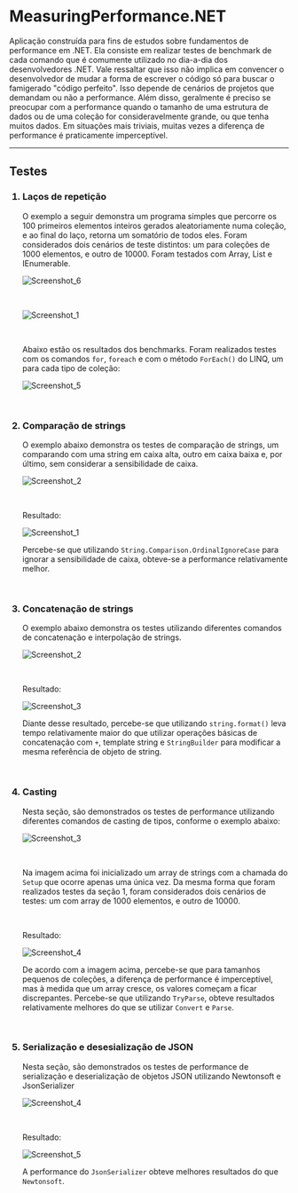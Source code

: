# MeasuringPerformance.NET

<p>Aplicação construída para fins de estudos sobre fundamentos de performance em .NET. Ela consiste em realizar testes de benchmark de cada comando que é comumente utilizado no dia-a-dia dos desenvolvedores .NET. Vale ressaltar que isso não implica em convencer o desenvolvedor de mudar a forma de escrever o código só para buscar o famigerado "código perfeito". Isso depende de cenários de projetos que demandam ou não a performance. Além disso, geralmente é preciso se preocupar com a performance quando o tamanho de uma estrutura de dados ou de uma coleção for consideravelmente grande, ou que tenha muitos dados. Em situações mais triviais, muitas vezes a diferença de performance é praticamente imperceptível.</p>

---

<h2>Testes</h2>

<ol>
  <h3><li>Laços de repetição</h3>
    <p>O exemplo a seguir demonstra um programa simples que percorre os 100 primeiros elementos inteiros gerados aleatoriamente numa coleção, e ao final do laço, retorna um somatório de todos eles. Foram considerados dois cenários de teste distintos: um para coleções de 1000 elementos, e outro de 10000. Foram testados com Array, List e IEnumerable.</p>

  ![Screenshot_6](https://user-images.githubusercontent.com/35710766/121976250-d2f53200-cd59-11eb-96ab-ca770c366cd4.png)

  </br>

  ![Screenshot_1](https://user-images.githubusercontent.com/35710766/121976354-0637c100-cd5a-11eb-8042-59776c16329d.png)
  
  </br>
  
  Abaixo estão os resultados dos benchmarks. Foram realizados testes com os comandos ```for```, ```foreach``` e com o método ```ForEach()``` do LINQ, um para cada tipo de coleção:
  
  ![Screenshot_5](https://user-images.githubusercontent.com/35710766/121980555-83ffca80-cd62-11eb-9d2a-ef7a350b799a.png)

  </li>
  
  </br>
  
  <h3><li>Comparação de strings</h3>
  <p> O exemplo abaixo demonstra os testes de comparação de strings, um comparando com uma string em caixa alta, outro em caixa baixa e, por último, sem considerar a sensibilidade de caixa.
  
  ![Screenshot_2](https://user-images.githubusercontent.com/35710766/121981229-a9d99f00-cd63-11eb-8e69-90b01f7391cc.png)
  
  </br>
  
  Resultado:
  
  ![Screenshot_1](https://user-images.githubusercontent.com/35710766/121981378-eb6a4a00-cd63-11eb-8d4a-fe740111074d.png)

  Percebe-se que utilizando ```String.Comparison.OrdinalIgnoreCase``` para ignorar a sensibilidade de caixa, obteve-se a performance relativamente melhor.
</p>
</li>

</br>

<h3><li>Concatenação de strings</h3>
<p>O exemplo abaixo demonstra os testes utilizando diferentes comandos de concatenação e interpolação de strings.
  
  ![Screenshot_2](https://user-images.githubusercontent.com/35710766/122084857-93215f80-cdd8-11eb-874b-68e3724a9d53.png)
  
  </br>
  
  Resultado:
  
  ![Screenshot_3](https://user-images.githubusercontent.com/35710766/122085107-ca900c00-cdd8-11eb-8447-39c672202020.png)
  
  Diante desse resultado, percebe-se que utilizando ```string.format()``` leva tempo relativamente maior do que utilizar operações básicas de concatenação com ```+```, template string e ```StringBuilder``` para modificar a mesma referência de objeto de string.
</p>
</li>

</br>

<h3><li>Casting</h3>

<p>Nesta seção, são demonstrados os testes de performance utilizando diferentes comandos de casting de tipos, conforme o exemplo abaixo:

  ![Screenshot_3](https://user-images.githubusercontent.com/35710766/122086238-e647e200-cdd9-11eb-8cc7-eabf26cf7a14.png)
  
  </br>
  
  Na imagem acima foi inicializado um array de strings com a chamada do ```Setup``` que ocorre apenas uma única vez. Da mesma forma que foram realizados testes da seção 1, foram considerados dois cenários de testes: um com array de 1000 elementos, e outro de 10000.
  
  </br>
  
  Resultado:
  
  ![Screenshot_4](https://user-images.githubusercontent.com/35710766/122086672-522a4a80-cdda-11eb-9443-df08d284a8ef.png)

  De acordo com a imagem acima, percebe-se que para tamanhos pequenos de coleções, a diferença de performance é imperceptível, mas à medida que um array cresce, os valores começam a ficar discrepantes. Percebe-se que utilizando ```TryParse```, obteve resultados relativamente melhores do que se utilizar ```Convert``` e ```Parse```.
</p>
</li>

</br>

<h3><li>Serialização e desesialização de JSON</h3>

<p>Nesta seção, são demonstrados os testes de performance de serialização e deserialização de objetos JSON utilizando Newtonsoft e JsonSerializer

![Screenshot_4](https://user-images.githubusercontent.com/35710766/122139319-1796d100-ce1f-11eb-8b5e-12d9a6a47f74.png)

 </br>
 
 Resultado:
 
 ![Screenshot_5](https://user-images.githubusercontent.com/35710766/122139659-dbb03b80-ce1f-11eb-9bf9-99c9e9b29892.png)

  A performance do ```JsonSerializer``` obteve melhores resultados do que ```Newtonsoft```.
  
</p>
</ol>  
    
     



